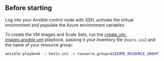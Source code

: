 Before starting
--

Log into your Ansible control node with SSH, activate the virtual environment and populate the Azure environment variables

To create the VM images and Scale Sets, run the [create_vm-images.ansible.yml](ansible/create-vm-images.ansible.yml) playbook, passing it your inventory file (`hosts.ini`) and the name of your resource group:

```bash
ansible-playbook -i hosts.ini -e resource_group=${AZURE_RESOURCE_GROUP} create_vm-images.ansible.yml
```
